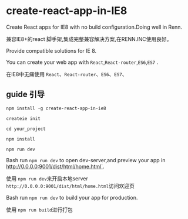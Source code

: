 # create-react-app-in-IE8
Create React apps for IE8 with no build configuration.Doing well in Renn.

兼容IE8+的react 脚手架,集成完整兼容解决方案,在RENN.INC使用良好。

Provide compatible solutions for IE 8.

You can create your web app with `React`,`React-router`,`ES6`,`ES7` .

在IE8中无痛使用 `React`、`React-router`、`ES6`、`ES7`、


## guide 引导 

```
npm install -g create-react-app-in-ie8

createie init

cd your_project

npm install

npm run dev

```

Bash run `npm run dev` to open dev-server,and preview your app in http://0.0.0.0:9001/dist/html/home.html`.

使用 `npm run dev`来开启本地server `http://0.0.0.0:9001/dist/html/home.html`访问欢迎页

Bash run `npm run dev` to build your app for production.

使用 `npm run build`进行打包






